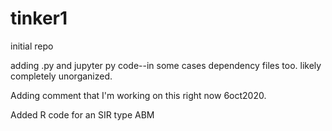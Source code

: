 # tinker1
initial repo

adding .py and jupyter py code--in some cases dependency files too.  likely completely unorganized. 

Adding comment that I'm working on this right now 6oct2020.

Added R code for an SIR type ABM
